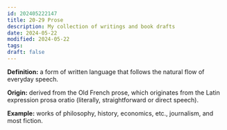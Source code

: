 ```yaml
---
id: 202405222147
title: 20-29 Prose
description: My collection of writings and book drafts
date: 2024-05-22
modified: 2024-05-22
tags: 
draft: false
---
```

**Definition:** a form of written language that follows the natural flow of everyday speech.

**Origin:** derived from the Old French prose, which originates from the Latin expression prosa oratio (literally, straightforward or direct speech).

**Example:** works of philosophy, history, economics, etc., journalism, and most fiction.


